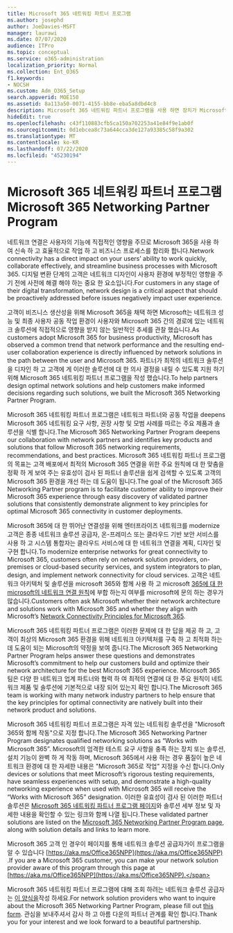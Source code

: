 ```yaml
---
title: Microsoft 365 네트워킹 파트너 프로그램
ms.author: josephd
author: JoeDavies-MSFT
manager: laurawi
ms.date: 07/07/2020
audience: ITPro
ms.topic: conceptual
ms.service: o365-administration
localization_priority: Normal
ms.collection: Ent_O365
f1.keywords:
- NOCSH
ms.custom: Adm_O365_Setup
search.appverid: MOE150
ms.assetid: 8a113a50-0071-4155-bb8e-eba5a8dbd4c8
description: Microsoft 365 네트워킹 파트너 프로그램을 사용 하면 장치가 Microsoft 365에서 작동 하는 것으로 인증 됩니다.
hideEdit: true
ms.openlocfilehash: c43f110883cfb5ca150a702253a41e84f9e1ab0f
ms.sourcegitcommit: 0d1ebcea8c73a644cca3de127a93385c58f9a302
ms.translationtype: MT
ms.contentlocale: ko-KR
ms.lasthandoff: 07/22/2020
ms.locfileid: "45230194"
---
```

# <a name="microsoft-365-networking-partner-program"></a><span data-ttu-id="9c060-103">Microsoft 365 네트워킹 파트너 프로그램</span><span class="sxs-lookup"><span data-stu-id="9c060-103">Microsoft 365 Networking Partner Program</span></span>

<span data-ttu-id="9c060-104">네트워크 연결은 사용자의 기능에 직접적인 영향을 주므로 Microsoft 365을 사용 하 여 신속 하 고 효율적으로 작업 하 고 비즈니스 프로세스를 합리화 합니다.</span><span class="sxs-lookup"><span data-stu-id="9c060-104">Network connectivity has a direct impact on your users’ ability to work quickly, collaborate effectively, and streamline business processes with Microsoft 365.</span></span> <span data-ttu-id="9c060-105">디지털 변환 단계의 고객은 네트워크 디자인이 사용자 환경에 부정적인 영향을 주기 전에 사전에 해결 해야 하는 중요 한 요소입니다.</span><span class="sxs-lookup"><span data-stu-id="9c060-105">For customers in any stage of their digital transformation, network design is a critical aspect that should be proactively addressed before issues negatively impact user experience.</span></span>

<span data-ttu-id="9c060-106">고객이 비즈니스 생산성을 위해 Microsoft 365을 채택 하면 Microsoft는 네트워크 성능 및 최종 사용자 공동 작업 환경이 사용자와 Microsoft 365 간의 경로에 있는 네트워크 솔루션에 직접적으로 영향을 받지 않는 일반적인 추세를 관찰 했습니다.</span><span class="sxs-lookup"><span data-stu-id="9c060-106">As customers adopt Microsoft 365 for business productivity, Microsoft has observed a common trend that network performance and the resulting end-user collaboration experience is directly influenced by network solutions in the path between the user and Microsoft 365.</span></span> <span data-ttu-id="9c060-107">파트너가 최적의 네트워크 솔루션을 디자인 하 고 고객에 게 이러한 솔루션에 대 한 의사 결정을 내릴 수 있도록 지원 하기 위해 Microsoft 365 네트워킹 파트너 프로그램을 작성 했습니다.</span><span class="sxs-lookup"><span data-stu-id="9c060-107">To help partners design optimal network solutions and help customers make informed decisions regarding such solutions, we built the Microsoft 365 Networking Partner Program.</span></span>

<span data-ttu-id="9c060-108">Microsoft 365 네트워킹 파트너 프로그램은 네트워크 파트너와 공동 작업을 deepens Microsoft 365 네트워킹 요구 사항, 권장 사항 및 모범 사례를 따르는 주요 제품과 솔루션을 식별 합니다.</span><span class="sxs-lookup"><span data-stu-id="9c060-108">The Microsoft 365 Networking Partner Program deepens our collaboration with network partners and identifies key products and solutions that follow Microsoft 365 networking requirements, recommendations, and best practices.</span></span> <span data-ttu-id="9c060-109">Microsoft 365 네트워킹 파트너 프로그램의 목표는 고객 배포에서 최적의 Microsoft 365 연결을 위한 주요 원칙에 대 한 맞춤을 정확 하 게 보여 주는 유효성이 검사 된 파트너 솔루션을 쉽게 검색할 수 있도록 고객의 Microsoft 365 환경을 개선 하는 데 도움이 됩니다.</span><span class="sxs-lookup"><span data-stu-id="9c060-109">The goal of the Microsoft 365 Networking Partner program is to facilitate customer ability to improve their Microsoft 365 experience through easy discovery of validated partner solutions that consistently demonstrate alignment to key principles for optimal Microsoft 365 connectivity in customer deployments.</span></span>

<span data-ttu-id="9c060-110">Microsoft 365에 대 한 뛰어난 연결성을 위해 엔터프라이즈 네트워크를 modernize 고객은 종종 네트워크 솔루션 공급자, 온-프레미스 또는 클라우드 기반 보안 서비스를 사용 하 고 시스템 통합자는 클라우드 서비스에 대 한 네트워크 연결을 계획, 디자인 및 구현 합니다.</span><span class="sxs-lookup"><span data-stu-id="9c060-110">To modernize enterprise networks for great connectivity to Microsoft 365, customers often rely on network solution providers, on-premises or cloud-based security services, and system integrators to plan, design, and implement network connectivity for cloud services.</span></span> <span data-ttu-id="9c060-111">고객은 네트워크 아키텍처 및 솔루션을 microsoft 365와 함께 사용 하 고 microsoft [365에 대 한 microsoft의 네트워크 연결 원칙](https://aka.ms/PNC)에 부합 하는지 여부를 microsoft에 문의 하는 경우가 많습니다.</span><span class="sxs-lookup"><span data-stu-id="9c060-111">Customers often ask Microsoft whether their network architecture and solutions work with Microsoft 365 and whether they align with Microsoft’s [Network Connectivity Principles for Microsoft 365](https://aka.ms/PNC).</span></span>

<span data-ttu-id="9c060-112">Microsoft 365 네트워킹 파트너 프로그램은 이러한 문제에 대 한 답을 제공 하 고, 고객이 최상의 Microsoft 365 환경을 위해 네트워크 아키텍처를 구축 하 고 최적화 하는 데 도움이 되는 Microsoft의 약정을 보여 줍니다.</span><span class="sxs-lookup"><span data-stu-id="9c060-112">The Microsoft 365 Networking Partner Program helps answer these questions and demonstrates Microsoft’s commitment to help our customers build and optimize their network architecture for the best Microsoft 365 experience.</span></span> <span data-ttu-id="9c060-113">Microsoft 365 팀은 다양 한 네트워크 업계 파트너와 협력 하 여 최적의 연결에 대 한 주요 원칙이 네트워크 제품 및 솔루션에 기본적으로 내장 되어 있는지 확인 합니다.</span><span class="sxs-lookup"><span data-stu-id="9c060-113">The Microsoft 365 team is working with many network industry partners to help ensure that the key principles for optimal connectivity are natively built into their network product and solutions.</span></span>

<span data-ttu-id="9c060-114">Microsoft 365 네트워킹 파트너 프로그램은 자격 있는 네트워킹 솔루션을 "Microsoft 365와 함께 작동"으로 지정 합니다.</span><span class="sxs-lookup"><span data-stu-id="9c060-114">The Microsoft 365 Networking Partner Program designates qualified networking solutions as “Works with Microsoft 365”.</span></span> <span data-ttu-id="9c060-115">Microsoft의 엄격한 테스트 요구 사항을 충족 하는 장치 또는 솔루션, 설치 기능이 완벽 하 게 작동 하며, Microsoft 365에서 사용 하는 경우 품질이 높은 네트워크 환경에 대 한 자세한 내용은 "Microsoft 365로 작업" 지정을 수신 합니다.</span><span class="sxs-lookup"><span data-stu-id="9c060-115">Only devices or solutions that meet Microsoft’s rigorous testing requirements, have seamless experiences with setup, and demonstrate a high-quality networking experience when used with Microsoft 365 will receive the “Works with Microsoft 365” designation.</span></span> <span data-ttu-id="9c060-116">이러한 유효성이 검사 된 이러한 파트너 솔루션은 [Microsoft 365 네트워킹 파트너 프로그램 페이지](https://www.microsoft.com/microsoft-365/partners/O365networkingpartners)와 솔루션 세부 정보 및 자세한 내용을 확인할 수 있는 링크와 함께 나열 됩니다.</span><span class="sxs-lookup"><span data-stu-id="9c060-116">These validated partner solutions are listed on the [Microsoft 365 Networking Partner Program page](https://www.microsoft.com/microsoft-365/partners/O365networkingpartners), along with solution details and links to learn more.</span></span>

<span data-ttu-id="9c060-117">Microsoft 365 고객 인 경우이 페이지를 통해 네트워크 솔루션 공급자가이 프로그램을 알 수 있습니다 [https://aka.ms/Office365NPP](https://aka.ms/Office365NPP) .</span><span class="sxs-lookup"><span data-stu-id="9c060-117">If you are a Microsoft 365 customer, you can make your network solution provider aware of this program through this page at [https://aka.ms/Office365NPP](https://aka.ms/Office365NPP).</span></span>

<span data-ttu-id="9c060-118">Microsoft 365 네트워킹 파트너 프로그램에 대해 조회 하려는 네트워크 솔루션 공급자는 [이 양식을](https://forms.office.com/Pages/ResponsePage.aspx?id=v4j5cvGGr0GRqy180BHbRyMNEapKtzJHu98R0YXYz1RUN0QxSUVEWTdRVTdIV1RTWjIzOVk0QkE4US4u)작성 하세요.</span><span class="sxs-lookup"><span data-stu-id="9c060-118">For network solution providers who want to inquire about the Microsoft 365 Networking Partner Program, please fill out [this form](https://forms.office.com/Pages/ResponsePage.aspx?id=v4j5cvGGr0GRqy180BHbRyMNEapKtzJHu98R0YXYz1RUN0QxSUVEWTdRVTdIV1RTWjIzOVk0QkE4US4u).</span></span> <span data-ttu-id="9c060-119">관심을 보내주셔서 감사 하 고 아름 다운의 파트너 관계를 확인 합니다.</span><span class="sxs-lookup"><span data-stu-id="9c060-119">Thank you for your interest and we look forward to a beautiful partnership.</span></span>
